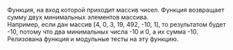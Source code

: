 Функция, на вход которой приходит массив чисел. Функция возвращает сумму двух минимальных элементов массива.  
Например, если дан массив [4, 0, 3, 19, 492, -10, 1], то результатом будет -10, потому что два минимальных числа -10 и 0, а их сумма -10.
Релизована функция и модульные тесты на эту функцию.
